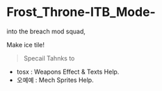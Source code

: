 # Frost_Throne-ITB_Mode-
into the breach mod squad, 


Make ice tile! 

>Specail Tahnks to
  * tosx : Weapons Effect & Texts Help. 
  * 오예예 : Mech Sprites Help. 
